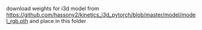 download weights for i3d model from https://github.com/hassony2/kinetics_i3d_pytorch/blob/master/model/model_rgb.pth
and place in this folder
